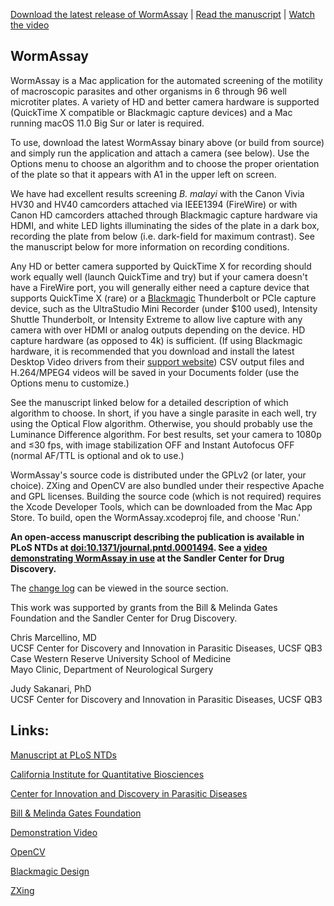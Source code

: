 [Download the latest release of WormAssay](https://github.com/chrismarcellino/wormassay/releases/latest) | [Read the manuscript](http://www.plosntds.org/article/info%3Adoi%2F10.1371%2Fjournal.pntd.0001494) | [Watch the video](http://vimeo.com/34962651)

## WormAssay
WormAssay is a Mac application for the automated screening of the motility of macroscopic parasites and other organisms in 6 through 96 well microtiter plates. A variety of HD and better camera hardware is supported (QuickTime X compatible or Blackmagic capture devices) and a Mac running macOS 11.0 Big Sur or later is required. 

To use, download the latest WormAssay binary above (or build from source) and simply run the application and attach a camera (see below). Use the Options menu to choose an algorithm and to choose the proper orientation of the plate so that it appears with A1 in the upper left on screen.

We have had excellent results screening *B. malayi* with the Canon Vivia HV30 and HV40 camcorders attached via IEEE1394 (FireWire) or with Canon HD camcorders attached through Blackmagic capture hardware via HDMI, and white LED lights illuminating the sides of the plate in a dark box, recording the plate from below (i.e. dark-field for maximum contrast). See the manuscript below for more information on recording conditions. 

Any HD or better camera supported by QuickTime X for recording should work equally well (launch QuickTime and try) but if your camera doesn't have a FireWire port, you will generally either need a capture device that supports QuickTime X (rare) or a [Blackmagic](http://www.blackmagicdesign.com) Thunderbolt or PCIe capture device, such as the UltraStudio Mini Recorder (under $100 used), Intensity Shuttle Thunderbolt, or Intensity Extreme to allow live capture with any camera with over HDMI or analog outputs depending on the device. HD capture hardware (as opposed to 4k) is sufficient. (If using Blackmagic hardware, it is recommended that you download and install the latest Desktop Video drivers from their [support website](http://www.blackmagicdesign.com/support)) CSV output files and H.264/MPEG4 videos will be saved in your Documents folder (use the Options menu to customize.) 

See the manuscript linked below for a detailed description of which algorithm to choose. In short, if you have a single parasite in each well, try using the Optical Flow algorithm. Otherwise, you should probably use the Luminance Difference algorithm. For best results, set your camera to 1080p and ≤30 fps, with image stabilization OFF and Instant Autofocus OFF (normal AF/TTL is optional and ok to use.)

WormAssay's source code is distributed under the GPLv2 (or later, your choice). ZXing and OpenCV are also bundled under their respective Apache and GPL licenses. Building the source code (which is not required) requires the Xcode Developer Tools, which can be downloaded from the Mac App Store. To build, open the WormAssay.xcodeproj file, and choose 'Run.'

**An open-access manuscript describing the publication is available in PLoS NTDs at [doi:10.1371/journal.pntd.0001494](http://www.plosntds.org/article/info%3Adoi%2F10.1371%2Fjournal.pntd.0001494). See a [video demonstrating WormAssay in use](http://vimeo.com/34962651) at the Sandler Center for Drug Discovery.**

The [change log](https://github.com/chrismarcellino/wormassay/blob/master/CHANGES.txt) can be viewed in the source section.

This work was supported by grants from the Bill & Melinda Gates Foundation and the Sandler Center for Drug Discovery. 

Chris Marcellino, MD<br>
UCSF Center for Discovery and Innovation in Parasitic Diseases, UCSF QB3<br>
Case Western Reserve University School of Medicine<br>
Mayo Clinic, Department of Neurological Surgery<br>

Judy Sakanari, PhD<br>
UCSF Center for Discovery and Innovation in Parasitic Diseases, UCSF QB3


## Links:
[Manuscript at PLoS NTDs](http://www.plosntds.org/article/info%3Adoi%2F10.1371%2Fjournal.pntd.0001494)

[California Institute for Quantitative Biosciences](http://qb3.org/)

[Center for Innovation and Discovery in Parasitic Diseases](http://www.cdipd.org)

[Bill & Melinda Gates Foundation](http://www.gatesfoundation.org/)

[Demonstration Video](http://vimeo.com/34962651)

[OpenCV](http://opencv.org)

[Blackmagic Design](http://www.blackmagicdesign.com)

[ZXing](https://code.google.com/p/zxing/)
